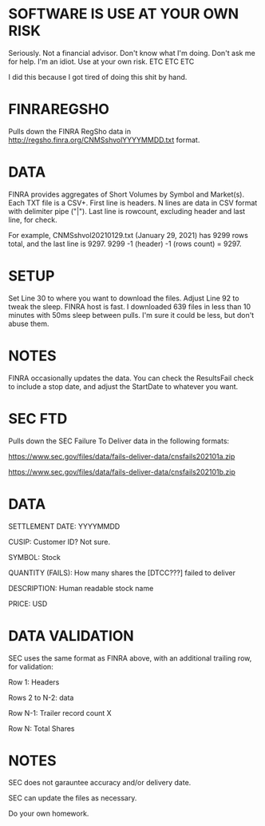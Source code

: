 # SOFTWARE IS USE AT YOUR OWN RISK
Seriously.  Not a financial advisor.  Don't know what I'm doing.  Don't ask me for help.  I'm an idiot.
Use at your own risk.
ETC ETC ETC

I did this because I got tired of doing this shit by hand.


# FINRAREGSHO
Pulls down the FINRA RegSho data in http://regsho.finra.org/CNMSshvolYYYYMMDD.txt format.

# DATA
FINRA provides aggregates of Short Volumes by Symbol and Market(s).  Each TXT file is a CSV+.
First line is headers.
N lines are data in CSV format with delimiter pipe ("|").
Last line is rowcount, excluding header and last line, for check.

For example, CNMSshvol20210129.txt (January 29, 2021) has 9299 rows total, and the last line is 9297. 9299 -1 (header) -1 (rows count) = 9297.

# SETUP
Set Line 30 to where you want to download the files.
Adjust Line 92 to tweak the sleep.
FINRA host is fast.  I downloaded 639 files in less than 10 minutes with 50ms sleep between pulls.  I'm sure it could be less, but don't abuse them.

# NOTES
FINRA occasionally updates the data.
You can check the ResultsFail check to include a stop date, and adjust the StartDate to whatever you want.


# SEC FTD
Pulls down the SEC Failure To Deliver data in the following formats:

  https://www.sec.gov/files/data/fails-deliver-data/cnsfails202101a.zip
  
  https://www.sec.gov/files/data/fails-deliver-data/cnsfails202101b.zip

# DATA
SETTLEMENT DATE: YYYYMMDD

CUSIP: Customer ID?  Not sure.

SYMBOL: Stock

QUANTITY (FAILS): How many shares the [DTCC???] failed to deliver

DESCRIPTION: Human readable stock name

PRICE: USD

# DATA VALIDATION
SEC uses the same format as FINRA above, with an additional trailing row, for validation:

Row 1: Headers

Rows 2 to N-2: data

Row N-1: Trailer record count X

Row N: Total Shares


# NOTES
SEC does not garauntee accuracy and/or delivery date.

SEC can update the files as necessary.

Do your own homework.
